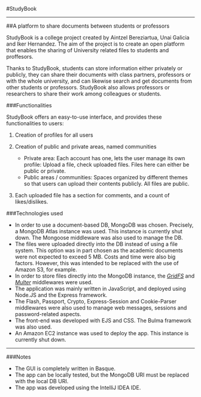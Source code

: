 #StudyBook
***
##A platform to share documents between students or professors

StudyBook is a college project created by Aintzel Bereziartua, Unai Galicia and Iker Hernandez. The aim of the project is to create an open platform that enables the sharing of University related files to students and proffesors.

Thanks to StudyBook, students can store information either privately or publicly, they can share their documents with class partners, professors or with the whole university, and can likewise search and get documents from other students or professors. StudyBook also allows professors or researchers to share their work among colleagues or students.

###Functionalities

StudyBook offers an easy-to-use interface, and provides these functionalities to users:

1. Creation of profiles for all users
2. Creation of public and private areas, named communities
    * Private area: Each account has one, lets the user manage its own profile: Upload a file, check uploaded files. Files here can either be public or private.
    * Public areas / communities: Spaces organized by different themes so that users can upload their contents publicly. All files are public.
    
3. Each uploaded file has a section for comments, and a count of likes/dislikes.

###Technologies used

- In order to use a document-based DB, MongoDB was chosen. Precisely, a MongoDB Atlas instance was used. This instance is currently shut down. The Mongoose middleware was also used to manage the DB.
- The files were uploaded directly into the DB instead of using a file system. This option was in part chosen as the academic documents were not expected to exceed 5 MB. Costs and time were also big factors. However, this was intended to be replaced with the use of Amazon S3, for example.
- In order to store files directly into the MongoDB instance, the [_GridFS_](https://www.mongodb.com/docs/manual/core/gridfs/) and [_Multer_](https://www.npmjs.com/package/multer) middlewares were used.
- The application was mainly written in JavaScript, and deployed using Node.JS and the Express framework.
- The Flash, Passport, Crypto, Express-Session and Cookie-Parser middlewares were also used to manage web messages, sessions and password-related aspects.
- The front-end was developed with EJS and CSS. The Bulma framework was also used.
- An Amazon EC2 instance was used to deploy the app. This instance is currently shut down.

***
###Notes
- The GUI is completely written in Basque.
- The app can be locally tested, but the MongoDB URI must be replaced with the local DB URI.
- The app was developed using the IntelliJ IDEA IDE.